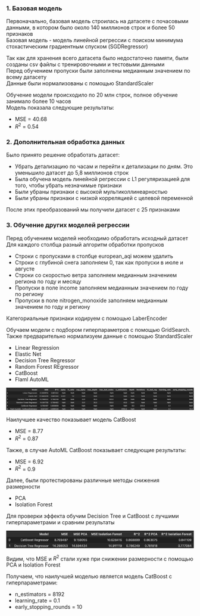 ### 1. Базовая модель
Первоначально, базовая модель строилась на датасете с почасовыми данными, в котором было около 140 миллионов строк и более 50 признаков<br>
Базовая модель - модель линейной регрессии с поиском минимума стохастическим градиентным спуском (SGDRegressor)<br>

Так как для хранения всего датасета было недостаточно памяти, были созданы csv файлы с тренировочными и тестовыми данными<br>
Перед обучением пропуски были заполнены медианным значением по всему датасету<br>
Данные были нормализованы с помощью StandardScaler<br>

Обучение модели происходило по 20 млн строк, полное обучение занимало более 10 часов<br>
Модель показала следующие результаты:<br>
* MSE = 40.68
* $R^2$ = 0.54

### 2. Дополнительная обработка данных
Было принято решение обработать датасет:<br>
* Убрать детализацию по часам и перейти к детализации по дням. Это уменьшило датасет до 5,8 миллионов строк
* Была обучена модель линейной регрессии с L1 регуляризацией для того, чтобы убрать незначимые признаки
* Были убраны признаки с высокой мультиколлинеарностью
* Были убраны признаки с низкой корреляцией с целевой переменной

После этих преобразований мы получили датасет с 25 признаками<br>

### 3. Обучение других моделей регрессии
Перед обучением моделей необходимо обработать исходный датасет<br>
Для каждого столбца разный алгоритм обработки пропусков<br>
* Строки с пропусками в столбце european_aqi можем удалить
* Строки с глубиной снега заполняем 0, так как пропуски в июле и августе
* Строки со скоростью ветра заполняем медианным значением региона по году и месяцу
* Пропуски в поле income заполняем медианным значением по году по региону
* Пропуски в поле nitrogen_monoxide заполняем медианным значением по году и региону

Категориальные признаки кодируем с помощью LaberEncoder<br>

Обучаем модели с подбором гиперпараметров с помощью GridSearch. Также предварительно нормализуем данные с помощью StandardScaler<br>
* Linear Regression
* Elastic Net
* Decision Tree Regressor
* Random Forest REgressor
* CatBoost
* Flaml AutoML

![Alt text](https://github.com/AI-YP-24-2-1/aqi_prediction/blob/main/images/models_results.png?raw=true)

Наилучшее качество показывает модель CatBoost<br>
* MSE = 8.77
* $R^2$ = 0.87

Также, в случае AutoML CatBoost показывает следующие результаты:<br>
* MSE = 6.92
* $R^2$ = 0.9

Далее, были протестированы различные методы снижения размерности<br>
* PCA
* Isolation Forest

Для проверки эффекта обучим Decision Tree и CatBoost с лучшими гиперпараметрами и сравним результаты

![Alt text](https://github.com/AI-YP-24-2-1/aqi_prediction/blob/main/images/models_results_size.png?raw=true)

Видим, что MSE и $R^2$ стали хуже при снижении размерности с помощью PCA и Isolation Forest<br>

Получаем, что наилучшей моделью является модель CatBoost с гиперпараметрами:<br>
* n_estimators = 8192
* learning_rate = 0.1
* early_stopping_rounds = 10
